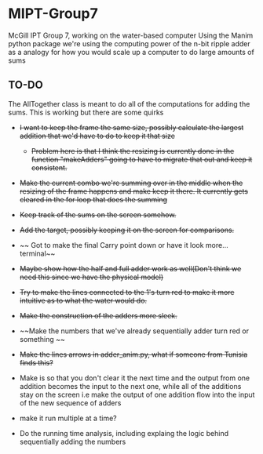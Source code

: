 # MIPT-Group7

McGill IPT Group 7, working on the water-based computer
Using the Manim python package we're using the computing power of the n-bit ripple adder as a analogy for how you would scale up a computer to do large amounts of sums

## TO-DO

The AllTogether class is meant to do all of the computations for adding the sums. This is working but there are some quirks

- ~~I want to keep the frame the same size, possibly calculate the largest addition that we'd have to do to keep it that size~~
    * ~~Problem here is that I think the resizing is currently done in the function "makeAdders" going to have to migrate that out and keep it consistent.~~
- ~~Make the current combo we're summing over in the middle when the resizing of the frame happens and make keep it there. It currently gets cleared in the for loop that does the summing~~
- ~~Keep track of the sums on the screen somehow.~~
- ~~Add the target, possibly keeping it on the screen for comparisons.~~
- ~~ Got to make the final Carry point down or have it look more... terminal~~
- ~~Maybe show how the half and full adder work as well(Don't think we need this since we have the physical model)~~
- ~~Try to make the lines connected to the 1's turn red to make it more intuitive as to what the water would do.~~
- ~~Make the construction of the adders more sleek.~~
- ~~Make the numbers that we've already sequentially adder turn red or something ~~
- ~~Make the lines arrows in adder_anim.py, what if someone from Tunisia finds this?~~

- Make is so that you don't clear it the next time and the output from one addition becomes the input to the next one, while all of the additions stay on the screen
    i.e make the output of one addition flow into the input of the new sequence of adders

- make it run multiple at a time?

- Do the running time analysis, including explaing the logic behind sequentially adding the numbers
